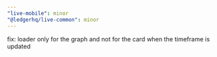 ```yaml
---
"live-mobile": minor
"@ledgerhq/live-common": minor
---
```


fix: loader only for the graph and not for the card when the timeframe is updated
